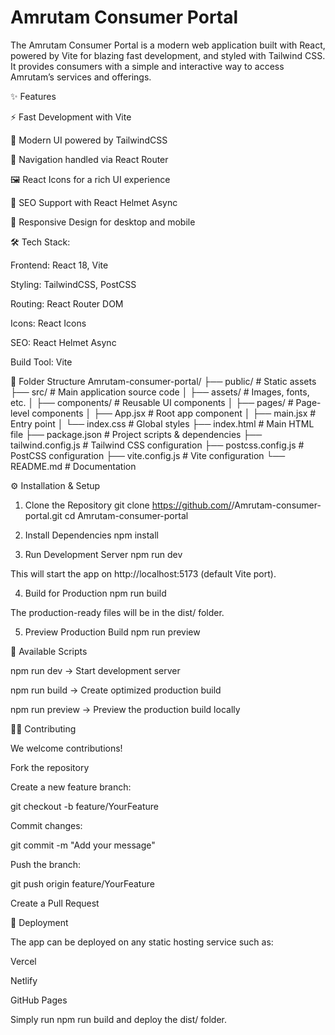 # Amrutam Consumer Portal

The Amrutam Consumer Portal is a modern web application built with React, powered by Vite for blazing fast development, and styled with Tailwind CSS.
It provides consumers with a simple and interactive way to access Amrutam’s services and offerings.

✨ Features

⚡ Fast Development with Vite

🎨 Modern UI powered by TailwindCSS

🔗 Navigation handled via React Router

🖼️ React Icons for a rich UI experience

🧩 SEO Support with React Helmet Async

📱 Responsive Design for desktop and mobile


🛠️ Tech Stack:

Frontend: React 18, Vite

Styling: TailwindCSS, PostCSS

Routing: React Router DOM

Icons: React Icons

SEO: React Helmet Async

Build Tool: Vite


📂 Folder Structure
Amrutam-consumer-portal/
├── public/                # Static assets
├── src/                   # Main application source code
│   ├── assets/            # Images, fonts, etc.
│   ├── components/        # Reusable UI components
│   ├── pages/             # Page-level components
│   ├── App.jsx            # Root app component
│   ├── main.jsx           # Entry point
│   └── index.css          # Global styles
├── index.html             # Main HTML file
├── package.json           # Project scripts & dependencies
├── tailwind.config.js     # Tailwind CSS configuration
├── postcss.config.js      # PostCSS configuration
├── vite.config.js         # Vite configuration
└── README.md              # Documentation


⚙️ Installation & Setup
1. Clone the Repository
git clone https://github.com/<your-org>/Amrutam-consumer-portal.git
cd Amrutam-consumer-portal

2. Install Dependencies
npm install

3. Run Development Server
npm run dev


This will start the app on http://localhost:5173
 (default Vite port).

4. Build for Production
npm run build


The production-ready files will be in the dist/ folder.

5. Preview Production Build
npm run preview

🧪 Available Scripts

npm run dev → Start development server

npm run build → Create optimized production build

npm run preview → Preview the production build locally

🧑‍💻 Contributing

We welcome contributions!

Fork the repository

Create a new feature branch:

git checkout -b feature/YourFeature


Commit changes:

git commit -m "Add your message"


Push the branch:

git push origin feature/YourFeature


Create a Pull Request

🚀 Deployment

The app can be deployed on any static hosting service such as:

Vercel

Netlify

GitHub Pages

Simply run npm run build and deploy the dist/ folder.

